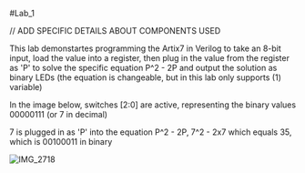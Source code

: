 #Lab_1

// ADD SPECIFIC DETAILS ABOUT COMPONENTS USED

This lab demonstartes programming the Artix7 in Verilog to take an 8-bit input, 
load the value into a register, then plug in the value from the register as 'P' to solve the specific equation 
P^2 - 2P and output the solution as binary LEDs (the equation is changeable, but in this lab only supports (1) variable)

In the image below, switches [2:0] are active, representing the binary values 00000111 (or 7 in decimal)

7 is plugged in as 'P' into the equation P^2 - 2P, 7^2 - 2x7 which equals 35, which is 00100011 in binary

![IMG_2718](https://user-images.githubusercontent.com/96662693/153724284-a8ac723a-959b-4042-b282-0b0d595fb596.jpg)

